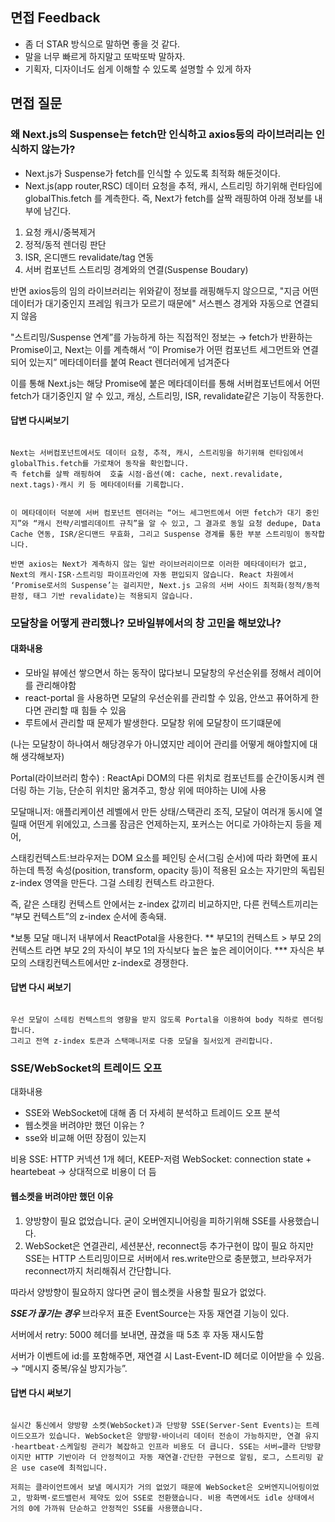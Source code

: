 ## 면접 Feedback

- 좀 더 STAR 방식으로 말하면 좋을 것 같다.
- 말을 너무 빠르게 하지말고 또박또박 말하자.
- 기획자, 디자이너도 쉽게 이해할 수 있도록 설명할 수 있게 하자

## 면접 질문

### 왜 Next.js의 Suspense는 fetch만 인식하고 axios등의 라이브러리는 인식하지 않는가?

- Next.js가 Suspense가 fetch를 인식할 수 있도록 최적화 해둔것이다.
- Next.js(app router,RSC) 데이터 요청을 추적, 캐시, 스트리밍 하기위해 런타임에 globalThis.fetch 를 계측한다.
즉, Next가 fetch를 살짝 래핑하여 아래 정보를 내부에 남긴다.

1. 요청 캐시/중복제거
2. 정적/동적 렌더링 판단
3. ISR, 온디맨드 revalidate/tag 연동
4. 서버 컴포넌트 스트리밍 경계와의 연결(Suspense Boudary)

반면 axios등의 임의 라이브러리는 위와같이 정보를 래핑해두지 않으므로, "지금 어떤 데이터가 대기중인지 프레임 워크가 모르기 때문에" 서스펜스 경게와 자동으로 연결되지 않음

"스트리밍/Suspense 연계”를 가능하게 하는 직접적인 정보는 → fetch가 반환하는 Promise이고,
Next는 이를 계측해서 “이 Promise가 어떤 컴포넌트 세그먼트와 연결되어 있는지” 메타데이터를 붙여 React 렌더러에게 넘겨준다

이를 통해 Next.js는 해당 Promise에 붙은 메타데이터를 통해 서버컴포넌트에서 어떤 fetch가 대기중인지 알 수 있고, 캐싱, 스트리밍, ISR, revalidate같은 기능이 작동한다.

#### 답변 다시써보기

```text

Next는 서버컴포넌트에서도 데이터 요청, 추적, 캐시, 스트리밍을 하기위해 런타임에서 globalThis.fetch를 가로채어 동작을 확인합니다.
즉 fetch를 살짝 래핑하여  호출 시점·옵션(예: cache, next.revalidate, next.tags)·캐시 키 등 메타데이터를 기록합니다.


이 메타데이터 덕분에 서버 컴포넌트 렌더러는 “어느 세그먼트에서 어떤 fetch가 대기 중인지”와 “캐시 전략/리밸리데이트 규칙”을 알 수 있고, 그 결과로 동일 요청 dedupe, Data Cache 연동, ISR/온디맨드 무효화, 그리고 Suspense 경계를 통한 부분 스트리밍이 동작합니다.

반면 axios는 Next가 계측하지 않는 일반 라이브러리이므로 이러한 메타데이터가 없고, Next의 캐시·ISR·스트리밍 파이프라인에 자동 편입되지 않습니다. React 차원에서 ‘Promise로서의 Suspense’는 걸리지만, Next.js 고유의 서버 사이드 최적화(정적/동적 판정, 태그 기반 revalidate)는 적용되지 않습니다.

```

### 모달창을 어떻게 관리했나? 모바일뷰에서의 창 고민을 해보았나?

#### 대화내용

- 모바일 뷰에선 쌓으면서 하는 동작이 많다보니 모달창의 우선순위를 정해서 레이어를 관리해야함
- react-portal 을 사용하면 모달의 우선순위를 관리할 수 있음, 안쓰고 퓨어하게 한다면 관리할 때 힘들 수 있음
- 루트에서 관리할 때 문제가 발생한다. 모달창 위에 모달창이 뜨기떄문에

(나는 모달창이 하나여서 해당경우가 아니였지만 레이어 관리를 어떻게 해야할지에 대해 생각해보자)

Portal(라이브러리 함수) : ReactApi DOM의 다른 위치로 컴포넌트를 순간이동시켜 렌더링 하는 기능, 단순히 위치만 옮겨주고, 항상 위에 떠야하는 UI에 사용

모달매니저: 애플리케이션 레벨에서 만든 상태/스택관리 조직, 모달이 여러개 동시에 열릴때 어떤게 위에있고, 스크롤 잠금은 언제하는지, 포커스는 어디로 가야하는지 등을 제어,

스태킹컨텍스트:브라우저는 DOM 요소를 페인팅 순서(그림 순서)에 따라 화면에 표시하는데 특정 속성(position, transform, opacity 등)이 적용된 요소는 자기만의 독립된 z-index 영역을 만든다. 그걸 스테킹 컨텍스트 라고한다.

즉, 같은 스태킹 컨텍스트 안에서는 z-index 값끼리 비교하지만, 다른 컨텍스트끼리는 “부모 컨텍스트”의 z-index 순서에 종속돼.

*보통 모달 매니저 내부에서 ReactPotal을 사용한다.
** 부모1의 컨텍스트 > 부모 2의 컨텍스트 라면
   부모 2의 자식이 부모 1의 자식보다 높은 높은 레이어이다.
*** 자식은 부모의 스태킹컨텍스트에서만 z-index로 경쟁한다.

#### 답변 다시 써보기

```text

우선 모달이 스테킹 컨텍스트의 영향을 받지 않도록 Portal을 이용하여 body 직하로 렌더링 합니다.
그리고 전역 z-index 토큰과 스택매니저로 다중 모달을 질서있게 관리합니다. 

```

### SSE/WebSocket의 트레이드 오프

대화내용

- SSE와 WebSocket에 대해 좀 더 자세히 분석하고 트레이드 오프 분석
- 웹소켓을 버려야만 했던 이유는 ?
- sse와 비교해 어떤 장점이 있는지

비용
SSE: HTTP 커넥션 1개 헤더, KEEP-저렴
WebSocket: connection state + heartebeat -> 상대적으로 비용이 더 듬

#### 웹소켓을 버려야만 했던 이유

1. 양방향이 필요 없었습니다. 굳이 오버엔지니어링을 피하기위해 SSE를 사용했습니다.
2. WebSocket은 연결관리, 세션분산, reconnect등 추가구현이 많이 필요 하지만 SSE는 HTTP 스트리밍이므로 서버에서 res.write만으로 충분했고, 브라우저가 reconnect까지 처리해줘서 간단합니다.

따라서 양방향이 필요하지 않다면 굳이 웹소켓을 사용할 필요가 없었다.

***SSE가 끊기는 경우***
브라우저 표준 EventSource는 자동 재연결 기능이 있다.

서버에서 retry: 5000 헤더를 보내면, 끊겼을 때 5초 후 자동 재시도함

서버가 이벤트에 id:를 포함해주면, 재연결 시 Last-Event-ID 헤더로 이어받을 수 있음.
→ “메시지 중복/유실 방지가능”.

#### 답변 다시 써보기

```text

실시간 통신에서 양방향 소켓(WebSocket)과 단방향 SSE(Server-Sent Events)는 트레이드오프가 있습니다. WebSocket은 양방향·바이너리 데이터 전송이 가능하지만, 연결 유지·heartbeat·스케일링 관리가 복잡하고 인프라 비용도 더 큽니다. SSE는 서버→클라 단방향이지만 HTTP 기반이라 더 안정적이고 자동 재연결·간단한 구현으로 알림, 로그, 스트리밍 같은 use case에 최적입니다.

저희는 클라이언트에서 보낼 메시지가 거의 없었기 때문에 WebSocket은 오버엔지니어링이었고, 방화벽·로드밸런서 제약도 있어 SSE로 전환했습니다. 비용 측면에서도 idle 상태에서 거의 0에 가까워 단순하고 안정적인 SSE를 사용했습니다.

```
